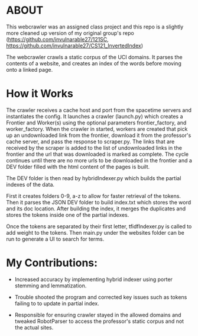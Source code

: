 # ABOUT
This webcrawler was an assigned class project and this repo is a slightly more cleaned up version of my original group's repo (https://github.com/invulnarable27/121SC, https://github.com/invulnarable27/CS121_InvertedIndex) 

The webcrawler crawls a static corpus of the UCI domains. It parses the contents of a website, and creates an index of the words before moving onto a linked page.

# How it Works

The crawler receives a cache host and port from the spacetime servers and instantiates the config.
It launches a crawler (launch.py) which creates a Frontier and Worker(s) using the optional parameters frontier_factory, and worker_factory.
When the crawler in started, workers are created that pick up an undownloaded link from the frontier, download it from the professor's cache server, and pass the response to scraper.py. The links that are received by the scraper is added to the list of undownloaded links in the frontier and the url that was downloaded is marked as complete. The cycle continues until there are no more urls to be downloaded in the frontier and a DEV folder filled with the html content of the pages is built. 

The DEV folder is then read by hybridIndexer.py which builds the partial indexes of the data.

First it creates folders 0-9, a-z to allow for faster retrieval of the tokens. Then it parses the JSON DEV folder to build index.txt which stores the word and its doc location. After building the index, it merges the duplicates and stores the tokens inside one of the partial indexes.

Once the tokens are separated by their first letter, tfidfIndexer.py is called to add weight to the tokens. Then main.py under the websites folder can be run to generate a UI to search for terms.

# My Contributions:

* Increased accuracy by implementing hybrid indexer using porter stemming and lemmatization.

* Trouble shooted the program and corrected key issues such as tokens failing to to update in partial index.

* Responsible for ensuring crawler stayed in the allowed domains and tweaked RobotParser to access the professor's static corpus and not the actual sites.
